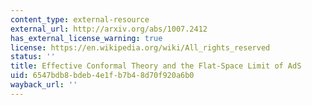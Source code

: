 ```yaml
---
content_type: external-resource
external_url: http://arxiv.org/abs/1007.2412
has_external_license_warning: true
license: https://en.wikipedia.org/wiki/All_rights_reserved
status: ''
title: Effective Conformal Theory and the Flat-Space Limit of AdS
uid: 6547bdb8-bdeb-4e1f-b7b4-8d70f920a6b0
wayback_url: ''
---
```


